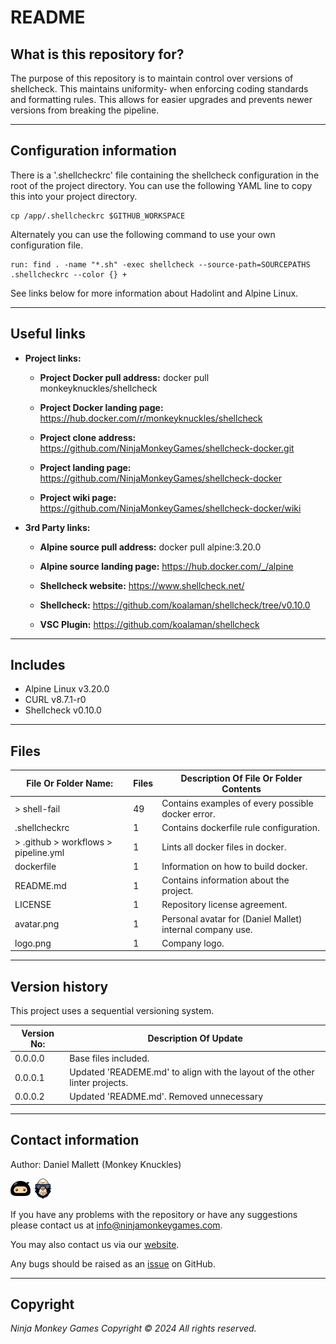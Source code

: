 # README #

## What is this repository for? ##

The purpose of this repository is to maintain control over versions of shellcheck. This maintains uniformity-
when enforcing coding standards and formatting rules. This allows for easier upgrades and prevents newer versions from
breaking the pipeline.

---

## Configuration information ##

There is a '.shellcheckrc' file containing the shellcheck configuration in the root of the project directory. You can
use the following YAML line to copy this into your project directory.

```shell
cp /app/.shellcheckrc $GITHUB_WORKSPACE
```

Alternately you can use the following command to use your own configuration file.

```shell
run: find . -name "*.sh" -exec shellcheck --source-path=SOURCEPATHS .shellcheckrc --color {} +
```

See links below for more information about Hadolint and Alpine Linux.

---

## Useful links ##
  
* **Project links:**
  
  * **Project Docker pull address:**  docker pull monkeyknuckles/shellcheck

  * **Project Docker landing page:**  <https://hub.docker.com/r/monkeyknuckles/shellcheck>
  * **Project clone address:**        <https://github.com/NinjaMonkeyGames/shellcheck-docker.git>
  * **Project landing page:**         <https://github.com/NinjaMonkeyGames/shellcheck-docker>
  * **Project wiki page:**            <https://github.com/NinjaMonkeyGames/shellcheck-docker/wiki>

* **3rd Party links:**

  * **Alpine source pull address:**   docker pull alpine:3.20.0

  * **Alpine source landing page:**   <https://hub.docker.com/_/alpine>
  * **Shellcheck website:**           <https://www.shellcheck.net/>
  * **Shellcheck:**                   <https://github.com/koalaman/shellcheck/tree/v0.10.0>
  * **VSC Plugin:**                   <https://github.com/koalaman/shellcheck>

---

## Includes ##

* Alpine Linux        v3.20.0
* CURL                v8.7.1-r0
* Shellcheck          v0.10.0

---

## Files ##

| File Or Folder Name:                  | Files | Description Of File Or Folder Contents                               |
|---------------------------------------|-------|----------------------------------------------------------------------|
| > shell-fail                          |   49  | Contains examples of every possible docker error.                    |
| .shellcheckrc                         |   1   | Contains dockerfile rule configuration.                              |
| > .github > workflows > pipeline.yml  |   1   | Lints all docker files in docker.                                    |
| dockerfile                            |   1   | Information on how to build docker.                                  |
| README.md                             |   1   | Contains information about the project.                              |
| LICENSE                               |   1   | Repository license agreement.                                        |
| avatar.png                            |   1   | Personal avatar for (Daniel Mallet) internal company use.            |
| logo.png                              |   1   | Company logo.                                                        |

---

## Version history ##

This project uses a sequential versioning system.

| Version No:    | Description Of Update                                                                               |
|----------------|-----------------------------------------------------------------------------------------------------|
| 0.0.0.0        | Base files included.                                                                                |
| 0.0.0.1        | Updated 'READEME.md' to align with the layout of the other linter projects.                         |
| 0.0.0.2        | Updated 'README.md'. Removed unnecessary                       |

---

## Contact information ##

Author: Daniel Mallett (Monkey Knuckles)

![Ninja Monkey Games](logo.png "Logo")
![Monkey Knuckles](avatar.png "Avatar")

If you have any problems with the repository or have any suggestions please contact us at <info@ninjamonkeygames.com>.

You may also contact us via our [website](https://ninjamonkeygames.com).

Any bugs should be raised as an [issue](https://github.com/NinjaMonkeyGames/shellcheck-docker/issues) on GitHub.

---

## Copyright ##

*Ninja Monkey Games Copyright © 2024 All rights reserved.*

